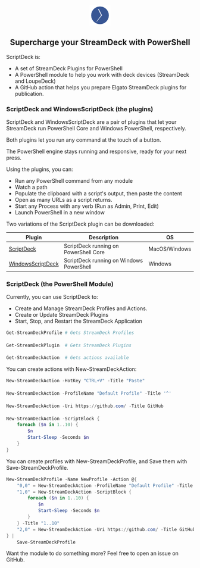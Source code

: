 <div align='center'>
<img src='Assets/ScriptDeck.svg' />
<h2>Supercharge your StreamDeck with PowerShell</h2>
</div>

ScriptDeck is:

* A set of StreamDeck Plugins for PowerShell
* A PowerShell module to help you work with deck devices (StreamDeck and LoupeDeck)
* A GitHub action that helps you prepare Elgato StreamDeck plugins for publication.

### ScriptDeck and WindowsScriptDeck (the plugins)

ScriptDeck and WindowsScriptDeck are a pair of plugins that let your StreamDeck run PowerShell Core and Windows PowerShell, respectively.

Both plugins let you run any command at the touch of a button.

The PowerShell engine stays running and responsive, ready for your next press.

Using the plugins, you can:

* Run any PowerShell command from any module
* Watch a path 
* Populate the clipboard with a script's output, then paste the content
* Open as many URLs as a script returns.
* Start any Process with any verb (Run as Admin, Print, Edit)
* Launch PowerShell in a new window

Two variations of the ScriptDeck plugin can be downloaded:

|Plugin|Description|OS|
|-|-|-|
|[ScriptDeck](https://apps.elgato.com/plugins/com.start-automating.scriptdeck)|ScriptDeck running on PowerShell Core|MacOS/Windows|
|[WindowsScriptDeck](https://apps.elgato.com/plugins/com.start-automating.windowsscriptdeck)|ScriptDeck running on Windows PowerShell|Windows|

### ScriptDeck (the PowerShell Module)

Currently, you can use ScriptDeck to:

* Create and Manage StreamDeck Profiles and Actions.
* Create or Update StreamDeck Plugins
* Start, Stop, and Restart the StreamDeck Application

~~~PowerShell
Get-StreamDeckProfile # Gets StreamDeck Profiles

Get-StreamDeckPlugin  # Gets StreamDeck Plugins

Get-StreamDeckAction  # Gets actions available
~~~


You can create actions with New-StreamDeckAction:

~~~PowerShell
New-StreamDeckAction -HotKey "CTRL+V" -Title "Paste" 

New-StreamDeckAction -ProfileName "Default Profile" -Title '^'

New-StreamDeckAction -Uri https://github.com/ -Title GitHub

New-StreamDeckAction -ScriptBlock {
    foreach ($n in 1..10) {
        $n
        Start-Sleep -Seconds $n
    }
}
~~~ 


You can create profiles with New-StreamDeckProfile, and Save them with Save-StreamDeckProfile.

~~~PowerShell
New-StreamDeckProfile -Name NewProfile -Action @{
    "0,0" = New-StreamDeckAction -ProfileName "Default Profile" -Title '^'
    "1,0" = New-StreamDeckAction -ScriptBlock {
        foreach ($n in 1..10) {
            $n
            Start-Sleep -Seconds $n
        }
    } -Title "1..10"
    "2,0" = New-StreamDeckAction -Uri https://github.com/ -Title GitHub -Image https://github.githubassets.com/images/icons/emoji/octocat.png?v8
} |
    Save-StreamDeckProfile
~~~

Want the module to do something more?  Feel free to open an issue on GitHub.

